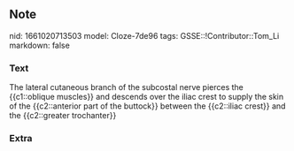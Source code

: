 ## Note
nid: 1661020713503
model: Cloze-7de96
tags: GSSE::!Contributor::Tom_Li
markdown: false

### Text
<div>
  The lateral cutaneous branch of the subcostal nerve pierces the
  {{c1::oblique muscles}} and descends over the iliac crest to
  supply the skin of the {{c2::anterior part of the buttock}}
  between the {{c2::iliac crest}} and the {{c2::greater
  trochanter}}
</div>

### Extra

